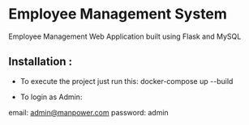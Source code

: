 # Employee Management System
Employee Management Web Application built using Flask and MySQL 


## Installation :
- To execute the project just run this:
docker-compose up --build

- To login as Admin:

email: admin@manpower.com
password: admin 


 